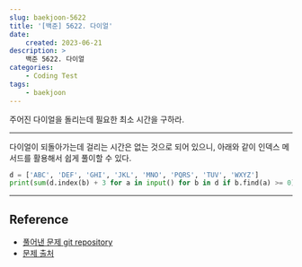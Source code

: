 ```yaml
---
slug: baekjoon-5622
title: '[백준] 5622. 다이얼'
date:
    created: 2023-06-21
description: >
    백준 5622. 다이얼
categories:
    - Coding Test
tags:
    - baekjoon
---
```


주어진 다이얼을 돌리는데 필요한 최소 시간을 구하라.  

<!-- more -->

---

다이얼이 되돌아가는데 걸리는 시간은 없는 것으로 되어 있으니, 아래와 같이 인덱스 메서드를 활용해서 쉽게 풀이할 수 있다.  

```python
d = ['ABC', 'DEF', 'GHI', 'JKL', 'MNO', 'PQRS', 'TUV', 'WXYZ']
print(sum(d.index(b) + 3 for a in input() for b in d if b.find(a) >= 0))
```

---
## Reference
- [풀어낸 문제 git repository](https://github.com/djccnt15/programming)
- [문제 출처](https://www.acmicpc.net/problem/5622)
